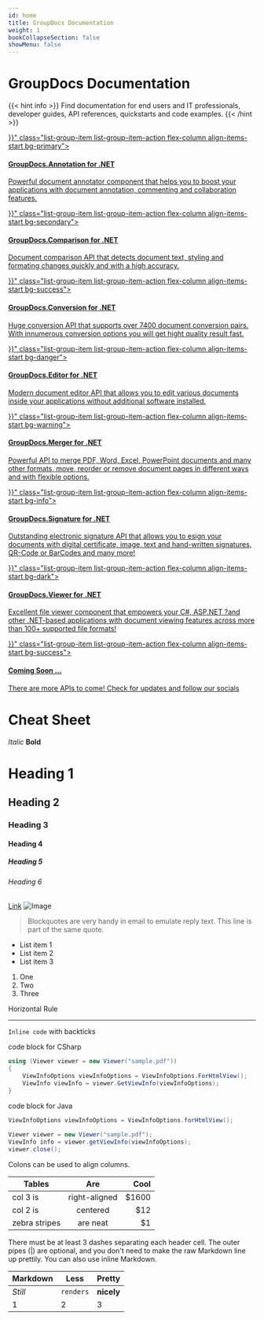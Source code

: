```yaml
---
id: home
title: GroupDocs Documentation
weight: 1
bookCollapseSection: false
showMenu: false
---
```

<link rel="stylesheet" href="https://maxcdn.bootstrapcdn.com/bootstrap/4.0.0/css/bootstrap.min.css" integrity="sha384-Gn5384xqQ1aoWXA+058RXPxPg6fy4IWvTNh0E263XmFcJlSAwiGgFAW/dAiS6JXm" crossorigin="anonymous">

# GroupDocs Documentation

{{< hint info >}}
Find documentation for end users and IT professionals, developer guides, API references, quickstarts and code examples.
{{< /hint >}}

<div class="list-group">  
  <div class="d-flex flex-row">
    <a href="{{< relref "annotation-net" >}}" class="list-group-item list-group-item-action flex-column align-items-start bg-primary">
      <div class="d-flex w-100 justify-content-between">
        <h4 class="mb-1 text-white">GroupDocs.Annotation for .NET</h4>
        <small></small>
      </div>
      <p class="mb-1 text-white">Powerful document annotator component that helps you to boost your applications with document annotation, commenting and collaboration features. </p>   
    </a>
     <a href="{{< relref "comparison-net" >}}" class="list-group-item list-group-item-action flex-column align-items-start bg-secondary">
      <div class="d-flex w-100 justify-content-between">
        <h4 class="mb-1 text-white">GroupDocs.Comparison for .NET</h4>
        <small></small>
      </div>
      <p class="mb-1 text-white">Document comparison API that detects document text, styling and formating changes quickly and with a high accuracy.</p>   
    </a> 
  </div>
    
  <div class="d-flex flex-row">
     <a href="{{< relref "conversion-net" >}}" class="list-group-item list-group-item-action flex-column align-items-start bg-success">
      <div class="d-flex w-100 justify-content-between">
        <h4 class="mb-1 text-white">GroupDocs.Conversion for .NET</h4>
        <small></small>
      </div>
      <p class="mb-1 text-white">Huge conversion API that supports over 7400 document conversion pairs. With innumerous conversion options you will get hight quality result fast.</p>   
    </a>
     <a href="{{< relref "editor-net" >}}" class="list-group-item list-group-item-action flex-column align-items-start  bg-danger">
      <div class="d-flex w-100 justify-content-between">
        <h4 class="mb-1 text-white">GroupDocs.Editor for .NET</h4>
        <small></small>
      </div>
      <p class="mb-1 text-white">Modern document editor API that allows you to edit various documents inside your applications without additional software installed.</p>   
    </a>
  </div>  
  <div class="d-flex flex-row">
       <a href="{{< relref "merger-net" >}}" class="list-group-item list-group-item-action flex-column align-items-start bg-warning">
      <div class="d-flex w-100 justify-content-between">
        <h4 class="mb-1 text-white">GroupDocs.Merger for .NET</h4>
        <small></small>
      </div>
      <p class="mb-1 text-white">Powerful API to merge PDF, Word, Excel, PowerPoint documents and many other formats, move, reorder or remove document pages in different ways and with flexible options.</p>   
    </a>
    <a href="{{< relref "signature-net" >}}" class="list-group-item list-group-item-action flex-column align-items-start bg-info">
      <div class="d-flex w-100 justify-content-between">
        <h4 class="mb-1 text-white">GroupDocs.Signature for .NET</h4>
        <small></small>
      </div>
      <p class="mb-1 text-white">Outstanding electronic signature API that allows you to esign your documents with digital certificate, image, text and hand-written signatures, QR-Code or BarCodes and many more!</p>   
    </a>
  </div> 
  <div class="d-flex flex-row">
   <a href="{{< relref "viewer-net" >}}" class="list-group-item list-group-item-action flex-column align-items-start bg-dark">
      <div class="d-flex w-100 justify-content-between">
        <h4 class="mb-1 text-white">GroupDocs.Viewer for .NET</h4>
        <small></small>
      </div>
      <p class="mb-1 text-white">Excellent file viewer component that empowers your C#, ASP.NET ?and other .NET-based applications with document viewing features across more than 100+ supported file formats! </p>   
    </a> 
    <a href="{{< relref "." >}}" class="list-group-item list-group-item-action flex-column align-items-start bg-success">
      <div class="d-flex w-100 justify-content-between">
        <h4 class="mb-1 text-white">Coming Soon ...</h4>
        <small></small>
      </div>
      <p class="mb-1 text-white">There are more APIs to come! Check for updates and follow our socials</p>   
    </a> 
  </div>  
</div>

# Cheat Sheet

*Italic*
**Bold**
# Heading 1
## Heading 2
### Heading 3
#### Heading 4
##### Heading 5
###### Heading 6
[Link](http://www.groupdocs.com)
![Image](https://www.nuget.org/profiles/groupdocs/avatar?imageSize=128)

> Blockquotes are very handy in email to emulate reply text.
> This line is part of the same quote.

* List item 1
* List item 2
* List item 3
 
1. One
2. Two
3. Three

Horizontal Rule

---
`Inline code` with backticks

code block for CSharp 
``` csharp
using (Viewer viewer = new Viewer("sample.pdf"))
{
    ViewInfoOptions viewInfoOptions = ViewInfoOptions.ForHtmlView();
    ViewInfo viewInfo = viewer.GetViewInfo(viewInfoOptions);
}
```

code block for Java 
``` java
ViewInfoOptions viewInfoOptions = ViewInfoOptions.forHtmlView();
         
Viewer viewer = new Viewer("sample.pdf");
ViewInfo info = viewer.getViewInfo(viewInfoOptions);
viewer.close();   
```


  
Colons can be used to align columns.

| Tables        | Are           | Cool  |
| ------------- |:-------------:| -----:|
| col 3 is      | right-aligned | $1600 |
| col 2 is      | centered      |   $12 |
| zebra stripes | are neat      |    $1 |

There must be at least 3 dashes separating each header cell.
The outer pipes (|) are optional, and you don't need to make the 
raw Markdown line up prettily. You can also use inline Markdown.

Markdown | Less | Pretty
--- | --- | ---
*Still* | `renders` | **nicely**
1 | 2 | 3  

